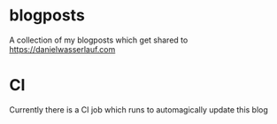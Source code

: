 # blogposts
A collection of my blogposts which get shared to https://danielwasserlauf.com


# CI 
Currently there is a CI job which runs to automagically update this blog
